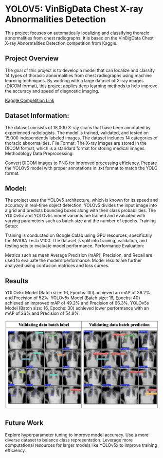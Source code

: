 # YOLOV5: VinBigData Chest X-ray Abnormalities Detection

This project focuses on automatically localizing and classifying thoracic abnormalities from chest radiographs. It is based on the VinBigData Chest X-ray Abnormalities Detection competition from Kaggle.

## Project Overview
The goal of this project is to develop a model that can localize and classify 14 types of thoracic abnormalities from chest radiographs using machine learning techniques. By working with a large dataset of X-ray images (DICOM format), this project applies deep learning methods to help improve the accuracy and speed of diagnostic imaging.

[Kaggle Competition Link](https://www.kaggle.com/c/vinbigdata-chest-xray-abnormalities-detection/overview)

## Dataset Information:
The dataset consists of 18,000 X-ray scans that have been annotated by experienced radiologists.
The model is trained, validated, and tested on 15,000 independently labeled images.
The dataset includes 14 categories of thoracic abnormalities.
File Format:
The X-ray images are stored in the DICOM format, which is a standard format for storing medical images.
Methodology
Data Preprocessing:

Convert DICOM images to PNG for improved processing efficiency.
Prepare the YOLOv5 model with proper annotations in .txt format to match the YOLO format.
## Model:

The project uses the YOLOv5 architecture, which is known for its speed and accuracy in real-time object detection. YOLOv5 divides the input image into a grid and predicts bounding boxes along with their class probabilities.
The YOLOv5x and YOLOv5s model variants are trained and evaluated with varying parameters such as batch size and the number of epochs.
Training Setup:

Training is conducted on Google Colab using GPU resources, specifically the NVIDIA Tesla V100.
The dataset is split into training, validation, and testing sets to evaluate model performance.
Performance Evaluation:

Metrics such as mean Average Precision (mAP), Precision, and Recall are used to evaluate the model’s performance.
Model results are further analyzed using confusion matrices and loss curves.

## Results
YOLOv5x Model (Batch size: 16, Epochs: 30) achieved an mAP of 39.2% and Precision of 52%.
YOLOv5x Model (Batch size: 16, Epochs: 40) achieved an improved mAP of 49.2% and Precision of 66.3%.
YOLOv5s Model (Batch size: 16, Epochs: 30) achieved lower performance with an mAP of 26% and Precision of 54.9%.

![YOLOv5x Model (Batch size: 16, Epochs: 40)](Images/YOLOv5x_Model.png)
## Future Work
Explore hyperparameter tuning to improve model accuracy.
Use a more diverse dataset to balance class representation.
Leverage more computational resources for larger models like YOLOv5x to improve training efficiency.
